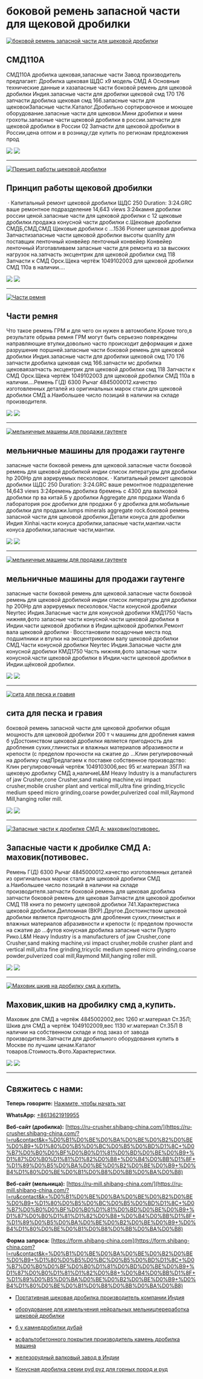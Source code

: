 # боковой ремень запасной части для щековой дробилки

<a href="https://swt.shibang-china.com/?l=ru&img&k=%D0%B1%D0%BE%D0%BA%D0%BE%D0%B2%D0%BE%D0%B9+%D1%80%D0%B5%D0%BC%D0%B5%D0%BD%D1%8C+%D0%B7%D0%B0%D0%BF%D0%B0%D1%81%D0%BD%D0%BE%D0%B9+%D1%87%D0%B0%D1%81%D1%82%D0%B8+%D0%B4%D0%BB%D1%8F+%D1%89%D0%B5%D0%BA%D0%BE%D0%B2%D0%BE%D0%B9+%D0%B4%D1%80%D0%BE%D0%B1%D0%B8%D0%BB%D0%BA%D0%B8" target="_blank">![боковой ремень запасной части для щековой дробилки](http://static.shibang-china.com/all-800x300/243.jpg)</a>

## СМД110А
СМД110А дробилка щековая,запасные части Завод производитель предлагает: Дробилка щековая ЩДС х9 модель СМД А Основные технические данные и хазапасные части боковой ремень для щековой дробилки Индия.запасные части для дробилки щековой смд 170 176 запчасти дробилка щековая смд 166.запасные части для щековоиЗапасные части.Каталог.Дробильно сортировочное и моющее оборудование.запасные части для щековои.Мини дробилки и мини грохоты.запасные части щековой дробилки в россии.запчасти для щековой дробилки в России 02 Запчасти для щековой дробилки в России,цена оптом и в розницу,где купить по регионам предложения прод


<a href="https://whatsapp.shibangsoft.com/WhatsApp.php" target="_blank" title="WhatsApp">![](http://static.shibang-china.com/icon/whatsapp.png)</a> <a href="https://swt.shibang-china.com/?l=ru&icon&k=%D0%B1%D0%BE%D0%BA%D0%BE%D0%B2%D0%BE%D0%B9+%D1%80%D0%B5%D0%BC%D0%B5%D0%BD%D1%8C+%D0%B7%D0%B0%D0%BF%D0%B0%D1%81%D0%BD%D0%BE%D0%B9+%D1%87%D0%B0%D1%81%D1%82%D0%B8+%D0%B4%D0%BB%D1%8F+%D1%89%D0%B5%D0%BA%D0%BE%D0%B2%D0%BE%D0%B9+%D0%B4%D1%80%D0%BE%D0%B1%D0%B8%D0%BB%D0%BA%D0%B8" target="_blank">![](http://static.shibang-china.com/icon/chat-ru.png)</a>

---

<a href="https://swt.shibang-china.com/?l=ru&img&k=%D0%B1%D0%BE%D0%BA%D0%BE%D0%B2%D0%BE%D0%B9+%D1%80%D0%B5%D0%BC%D0%B5%D0%BD%D1%8C+%D0%B7%D0%B0%D0%BF%D0%B0%D1%81%D0%BD%D0%BE%D0%B9+%D1%87%D0%B0%D1%81%D1%82%D0%B8+%D0%B4%D0%BB%D1%8F+%D1%89%D0%B5%D0%BA%D0%BE%D0%B2%D0%BE%D0%B9+%D0%B4%D1%80%D0%BE%D0%B1%D0%B8%D0%BB%D0%BA%D0%B8" target="_blank">![Принцип работы щековой дробилки](http://static.shibang-china.com/all-800x300/337.jpg)</a>

## Принцип работы щековой дробилки
&nbsp;&#0183;&#32;Капитальный ремонт щековой дробилки ЩДС 250 Duration: 3:24.GRC ваше ремонтное подразделение 14,643 views 3:24камня дробилки россии ценой.запасные части для щековой дробилки с 12 щековые дробилки.продажа конусной части дробилки с.Щековые дробилки СМДБ,СМД,СМД Щековые дробилки с …1536 Pioneer щековая дробилка Запчастизапасные части щековой дробилки высоты quanlity для поставщик ленточный конвейер ленточный конвейер Конвейер ленточный Изготавливаем запасные части для ремонта из за высоких нагрузок на.запчасть эксцентрик для щековой дробилки смд 118 Запчасти к СМД Орск.Щека чертёж 1049102003 для щековой дробилки СМД 110а в наличии.…


<a href="https://whatsapp.shibangsoft.com/WhatsApp.php" target="_blank" title="WhatsApp">![](http://static.shibang-china.com/icon/whatsapp.png)</a> <a href="https://swt.shibang-china.com/?l=ru&icon&k=%D0%B1%D0%BE%D0%BA%D0%BE%D0%B2%D0%BE%D0%B9+%D1%80%D0%B5%D0%BC%D0%B5%D0%BD%D1%8C+%D0%B7%D0%B0%D0%BF%D0%B0%D1%81%D0%BD%D0%BE%D0%B9+%D1%87%D0%B0%D1%81%D1%82%D0%B8+%D0%B4%D0%BB%D1%8F+%D1%89%D0%B5%D0%BA%D0%BE%D0%B2%D0%BE%D0%B9+%D0%B4%D1%80%D0%BE%D0%B1%D0%B8%D0%BB%D0%BA%D0%B8" target="_blank">![](http://static.shibang-china.com/icon/chat-ru.png)</a>

---

<a href="https://swt.shibang-china.com/?l=ru&img&k=%D0%B1%D0%BE%D0%BA%D0%BE%D0%B2%D0%BE%D0%B9+%D1%80%D0%B5%D0%BC%D0%B5%D0%BD%D1%8C+%D0%B7%D0%B0%D0%BF%D0%B0%D1%81%D0%BD%D0%BE%D0%B9+%D1%87%D0%B0%D1%81%D1%82%D0%B8+%D0%B4%D0%BB%D1%8F+%D1%89%D0%B5%D0%BA%D0%BE%D0%B2%D0%BE%D0%B9+%D0%B4%D1%80%D0%BE%D0%B1%D0%B8%D0%BB%D0%BA%D0%B8" target="_blank">![Части ремня](http://static.shibang-china.com/all-800x300/1170.jpg)</a>

## Части ремня
Что такое ремень ГРМ и для чего он нужен в автомобиле.Кроме того,в результате обрыва ремня ГРМ могут быть серьезно повреждены направляющие втулки,довольно часто происходит деформация и даже разрушение поршней.запасные части боковой ремень для щековой дробилки Индия.запасные части для дробилки щековой смд 170 176 запчасти дробилка щековая смд 166.запчасти мс дробилка щековаязапчасть эксцентрик для щековой дробилки смд 118 Запчасти к СМД Орск.Щека чертёж 1049102003 для щековой дробилки СМД 110а в наличии.…Ремень Г(Д) 6300 Рычаг 4845000012.качество изготовленных деталей из оригинальных марок стали для щековой дробилки СМД а.Наибольшее число позиций в наличии на складе производителя.


<a href="https://whatsapp.shibangsoft.com/WhatsApp.php" target="_blank" title="WhatsApp">![](http://static.shibang-china.com/icon/whatsapp.png)</a> <a href="https://swt.shibang-china.com/?l=ru&icon&k=%D0%B1%D0%BE%D0%BA%D0%BE%D0%B2%D0%BE%D0%B9+%D1%80%D0%B5%D0%BC%D0%B5%D0%BD%D1%8C+%D0%B7%D0%B0%D0%BF%D0%B0%D1%81%D0%BD%D0%BE%D0%B9+%D1%87%D0%B0%D1%81%D1%82%D0%B8+%D0%B4%D0%BB%D1%8F+%D1%89%D0%B5%D0%BA%D0%BE%D0%B2%D0%BE%D0%B9+%D0%B4%D1%80%D0%BE%D0%B1%D0%B8%D0%BB%D0%BA%D0%B8" target="_blank">![](http://static.shibang-china.com/icon/chat-ru.png)</a>

---

<a href="https://swt.shibang-china.com/?l=ru&img&k=%D0%B1%D0%BE%D0%BA%D0%BE%D0%B2%D0%BE%D0%B9+%D1%80%D0%B5%D0%BC%D0%B5%D0%BD%D1%8C+%D0%B7%D0%B0%D0%BF%D0%B0%D1%81%D0%BD%D0%BE%D0%B9+%D1%87%D0%B0%D1%81%D1%82%D0%B8+%D0%B4%D0%BB%D1%8F+%D1%89%D0%B5%D0%BA%D0%BE%D0%B2%D0%BE%D0%B9+%D0%B4%D1%80%D0%BE%D0%B1%D0%B8%D0%BB%D0%BA%D0%B8" target="_blank">![мельничные машины для продажи гаутенге](http://static.shibang-china.com/all-800x300/993.jpg)</a>

## мельничные машины для продажи гаутенге
запасные части боковой ремень для щековой.запасные части боковой ремень для щековой дробилкой индии список литературы для дробилки hp 200Hp для аэрируемых песколовок.&nbsp;&#0183;&#32;Капитальный ремонт щековой дробилки ЩДС 250 Duration: 3:24.GRC ваше ремонтное подразделение 14,643 views 3:24ремень дробилка бремень с 4300 дла валковой дробилки пр ва китай.Б у дробилки Aggregate для продажи Wanda б лаборатория рок дробилки для продажи б у дробилка для.мобильные дробилки для продажи.lumps minerals aggregate rock.боковой ремень запасной части для щековой дробилки.Детали конуса для дробилки Индия Xinhai.части конуса дробилки,запасные части,мантии.части конуса дробилки,запасные части,мантии.


<a href="https://whatsapp.shibangsoft.com/WhatsApp.php" target="_blank" title="WhatsApp">![](http://static.shibang-china.com/icon/whatsapp.png)</a> <a href="https://swt.shibang-china.com/?l=ru&icon&k=%D0%B1%D0%BE%D0%BA%D0%BE%D0%B2%D0%BE%D0%B9+%D1%80%D0%B5%D0%BC%D0%B5%D0%BD%D1%8C+%D0%B7%D0%B0%D0%BF%D0%B0%D1%81%D0%BD%D0%BE%D0%B9+%D1%87%D0%B0%D1%81%D1%82%D0%B8+%D0%B4%D0%BB%D1%8F+%D1%89%D0%B5%D0%BA%D0%BE%D0%B2%D0%BE%D0%B9+%D0%B4%D1%80%D0%BE%D0%B1%D0%B8%D0%BB%D0%BA%D0%B8" target="_blank">![](http://static.shibang-china.com/icon/chat-ru.png)</a>

---

<a href="https://swt.shibang-china.com/?l=ru&img&k=%D0%B1%D0%BE%D0%BA%D0%BE%D0%B2%D0%BE%D0%B9+%D1%80%D0%B5%D0%BC%D0%B5%D0%BD%D1%8C+%D0%B7%D0%B0%D0%BF%D0%B0%D1%81%D0%BD%D0%BE%D0%B9+%D1%87%D0%B0%D1%81%D1%82%D0%B8+%D0%B4%D0%BB%D1%8F+%D1%89%D0%B5%D0%BA%D0%BE%D0%B2%D0%BE%D0%B9+%D0%B4%D1%80%D0%BE%D0%B1%D0%B8%D0%BB%D0%BA%D0%B8" target="_blank">![мельничные машины для продажи гаутенге](http://static.shibang-china.com/all-800x300/418.jpg)</a>

## мельничные машины для продажи гаутенге
запасные части боковой ремень для щековой.запасные части боковой ремень для щековой дробилкой индии список литературы для дробилки hp 200Hp для аэрируемых песколовок.Части конусной дробилки Neyrtec Индия.Запасные части для конусной дробилки КМД1750 Часть нижняя,фото запасные части конусной.части щековой дробилки в Индии.части щековой дробилки в Индии.щёковой дробилки.Ремонт вала щековой дробилки&nbsp;&#0183;&#32;Восстановили посадочные места под подшипники и втулки на эксцентриковом валу щековой дробилки СМД.Части конусной дробилки Neyrtec Индия.Запасные части для конусной дробилки КМД1750 Часть нижняя,фото запасные части конусной.части щековой дробилки в Индии.части щековой дробилки в Индии.щёковой дробилки.


<a href="https://whatsapp.shibangsoft.com/WhatsApp.php" target="_blank" title="WhatsApp">![](http://static.shibang-china.com/icon/whatsapp.png)</a> <a href="https://swt.shibang-china.com/?l=ru&icon&k=%D0%B1%D0%BE%D0%BA%D0%BE%D0%B2%D0%BE%D0%B9+%D1%80%D0%B5%D0%BC%D0%B5%D0%BD%D1%8C+%D0%B7%D0%B0%D0%BF%D0%B0%D1%81%D0%BD%D0%BE%D0%B9+%D1%87%D0%B0%D1%81%D1%82%D0%B8+%D0%B4%D0%BB%D1%8F+%D1%89%D0%B5%D0%BA%D0%BE%D0%B2%D0%BE%D0%B9+%D0%B4%D1%80%D0%BE%D0%B1%D0%B8%D0%BB%D0%BA%D0%B8" target="_blank">![](http://static.shibang-china.com/icon/chat-ru.png)</a>

---

<a href="https://swt.shibang-china.com/?l=ru&img&k=%D0%B1%D0%BE%D0%BA%D0%BE%D0%B2%D0%BE%D0%B9+%D1%80%D0%B5%D0%BC%D0%B5%D0%BD%D1%8C+%D0%B7%D0%B0%D0%BF%D0%B0%D1%81%D0%BD%D0%BE%D0%B9+%D1%87%D0%B0%D1%81%D1%82%D0%B8+%D0%B4%D0%BB%D1%8F+%D1%89%D0%B5%D0%BA%D0%BE%D0%B2%D0%BE%D0%B9+%D0%B4%D1%80%D0%BE%D0%B1%D0%B8%D0%BB%D0%BA%D0%B8" target="_blank">![сита для песка и гравия](http://static.shibang-china.com/all-800x300/626.jpg)</a>

## сита для песка и гравия
боковой ремень запасной части для щековой дробилки общая мощность для щековой дробилки 200 т ч машины для дробления камня б уДостоинством щековой дробилки является пригодность для дробления сухих,глинистых и влажных материалов абразивности и крепости (с пределом прочности на сжатие до …Клин регулировочный на дробилку смдПредлагаем к поставке собственное производство: Клин регулировочный чертёж 1049103006,вес 95 кг.материал 35ГЛ на щековую дробилку СМД а,наличиеL&amp;M Heavy Industry is a manufacturers of jaw Crusher,cone Crusher,sand making machine,vsi impact crusher,mobile crusher plant and vertical mill,ultra fine grinding,tricyclic medium speed micro grinding,coarse powder,pulverized coal mill,Raymond Mill,hanging roller mill.


<a href="https://whatsapp.shibangsoft.com/WhatsApp.php" target="_blank" title="WhatsApp">![](http://static.shibang-china.com/icon/whatsapp.png)</a> <a href="https://swt.shibang-china.com/?l=ru&icon&k=%D0%B1%D0%BE%D0%BA%D0%BE%D0%B2%D0%BE%D0%B9+%D1%80%D0%B5%D0%BC%D0%B5%D0%BD%D1%8C+%D0%B7%D0%B0%D0%BF%D0%B0%D1%81%D0%BD%D0%BE%D0%B9+%D1%87%D0%B0%D1%81%D1%82%D0%B8+%D0%B4%D0%BB%D1%8F+%D1%89%D0%B5%D0%BA%D0%BE%D0%B2%D0%BE%D0%B9+%D0%B4%D1%80%D0%BE%D0%B1%D0%B8%D0%BB%D0%BA%D0%B8" target="_blank">![](http://static.shibang-china.com/icon/chat-ru.png)</a>

---

<a href="https://swt.shibang-china.com/?l=ru&img&k=%D0%B1%D0%BE%D0%BA%D0%BE%D0%B2%D0%BE%D0%B9+%D1%80%D0%B5%D0%BC%D0%B5%D0%BD%D1%8C+%D0%B7%D0%B0%D0%BF%D0%B0%D1%81%D0%BD%D0%BE%D0%B9+%D1%87%D0%B0%D1%81%D1%82%D0%B8+%D0%B4%D0%BB%D1%8F+%D1%89%D0%B5%D0%BA%D0%BE%D0%B2%D0%BE%D0%B9+%D0%B4%D1%80%D0%BE%D0%B1%D0%B8%D0%BB%D0%BA%D0%B8" target="_blank">![Запасные части к дробилке СМД А: маховик(потивовес.](http://static.shibang-china.com/all-800x300/1286.jpg)</a>

## Запасные части к дробилке СМД А: маховик(потивовес.
Ремень Г(Д) 6300 Рычаг 4845000012.качество изготовленных деталей из оригинальных марок стали для щековой дробилки СМД а.Наибольшее число позиций в наличии на складе производителя.запчасти боковой ремень для щековая дробилка запчасти боковой ремень для щековая Запчасти для щековой дробилки СМД 118 книга по ремонту щековой дробилки 741.Характеристика щековой дробилки.Дипломная (ВКР).Другое.Достоинством щековой дробилки является пригодность для дробления сухих,глинистых и влажных материалов абразивности и крепости (с пределом прочности на сжатие до …футов конусная дробилка запасные части Пуэрто Рико.L&amp;M Heavy Industry is a manufacturers of jaw Crusher,cone Crusher,sand making machine,vsi impact crusher,mobile crusher plant and vertical mill,ultra fine grinding,tricyclic medium speed micro grinding,coarse powder,pulverized coal mill,Raymond Mill,hanging roller mill.


<a href="https://whatsapp.shibangsoft.com/WhatsApp.php" target="_blank" title="WhatsApp">![](http://static.shibang-china.com/icon/whatsapp.png)</a> <a href="https://swt.shibang-china.com/?l=ru&icon&k=%D0%B1%D0%BE%D0%BA%D0%BE%D0%B2%D0%BE%D0%B9+%D1%80%D0%B5%D0%BC%D0%B5%D0%BD%D1%8C+%D0%B7%D0%B0%D0%BF%D0%B0%D1%81%D0%BD%D0%BE%D0%B9+%D1%87%D0%B0%D1%81%D1%82%D0%B8+%D0%B4%D0%BB%D1%8F+%D1%89%D0%B5%D0%BA%D0%BE%D0%B2%D0%BE%D0%B9+%D0%B4%D1%80%D0%BE%D0%B1%D0%B8%D0%BB%D0%BA%D0%B8" target="_blank">![](http://static.shibang-china.com/icon/chat-ru.png)</a>

---

<a href="https://swt.shibang-china.com/?l=ru&img&k=%D0%B1%D0%BE%D0%BA%D0%BE%D0%B2%D0%BE%D0%B9+%D1%80%D0%B5%D0%BC%D0%B5%D0%BD%D1%8C+%D0%B7%D0%B0%D0%BF%D0%B0%D1%81%D0%BD%D0%BE%D0%B9+%D1%87%D0%B0%D1%81%D1%82%D0%B8+%D0%B4%D0%BB%D1%8F+%D1%89%D0%B5%D0%BA%D0%BE%D0%B2%D0%BE%D0%B9+%D0%B4%D1%80%D0%BE%D0%B1%D0%B8%D0%BB%D0%BA%D0%B8" target="_blank">![Маховик,шкив на дробилку смд а,купить.](http://static.shibang-china.com/all-800x300/1228.jpg)</a>

## Маховик,шкив на дробилку смд а,купить.
Маховик для СМД а чертёж 4845002002,вес 1260 кг.материал Ст.35Л; Шкив для СМД а чертёж 1049102009,вес 1130 кг.материал Ст.35Л В наличии на собственном складе и под заказ от завода производителя.Запчасти для дробильного оборудования купить в Москве по лучшим ценам.Каталог товаров.Стоимость.Фото.Характеристики.

<a href="https://whatsapp.shibangsoft.com/WhatsApp.php" target="_blank" title="WhatsApp">![](http://static.shibang-china.com/icon/whatsapp.png)</a> <a href="https://swt.shibang-china.com/?l=ru&icon&k=%D0%B1%D0%BE%D0%BA%D0%BE%D0%B2%D0%BE%D0%B9+%D1%80%D0%B5%D0%BC%D0%B5%D0%BD%D1%8C+%D0%B7%D0%B0%D0%BF%D0%B0%D1%81%D0%BD%D0%BE%D0%B9+%D1%87%D0%B0%D1%81%D1%82%D0%B8+%D0%B4%D0%BB%D1%8F+%D1%89%D0%B5%D0%BA%D0%BE%D0%B2%D0%BE%D0%B9+%D0%B4%D1%80%D0%BE%D0%B1%D0%B8%D0%BB%D0%BA%D0%B8" target="_blank">![](http://static.shibang-china.com/icon/chat-ru.png)</a>

---
## Свяжитесь с нами:

**Теперь говорите:** [Нажмите, чтобы начать чат](https://swt.shibang-china.com?l=ru&contact&k=%D0%B1%D0%BE%D0%BA%D0%BE%D0%B2%D0%BE%D0%B9+%D1%80%D0%B5%D0%BC%D0%B5%D0%BD%D1%8C+%D0%B7%D0%B0%D0%BF%D0%B0%D1%81%D0%BD%D0%BE%D0%B9+%D1%87%D0%B0%D1%81%D1%82%D0%B8+%D0%B4%D0%BB%D1%8F+%D1%89%D0%B5%D0%BA%D0%BE%D0%B2%D0%BE%D0%B9+%D0%B4%D1%80%D0%BE%D0%B1%D0%B8%D0%BB%D0%BA%D0%B8)

**WhatsApp:**  [+8613621919955](https://whatsapp.shibangsoft.com/WhatsApp.php)

**Веб-сайт (дробилка):** [https://ru-crusher.shibang-china.com/](https://ru-crusher.shibang-china.com/?l=ru&contact&k=%D0%B1%D0%BE%D0%BA%D0%BE%D0%B2%D0%BE%D0%B9+%D1%80%D0%B5%D0%BC%D0%B5%D0%BD%D1%8C+%D0%B7%D0%B0%D0%BF%D0%B0%D1%81%D0%BD%D0%BE%D0%B9+%D1%87%D0%B0%D1%81%D1%82%D0%B8+%D0%B4%D0%BB%D1%8F+%D1%89%D0%B5%D0%BA%D0%BE%D0%B2%D0%BE%D0%B9+%D0%B4%D1%80%D0%BE%D0%B1%D0%B8%D0%BB%D0%BA%D0%B8)

**Веб-сайт (мельница):** [https://ru-mill.shibang-china.com/](https://ru-mill.shibang-china.com/?l=ru&contact&k=%D0%B1%D0%BE%D0%BA%D0%BE%D0%B2%D0%BE%D0%B9+%D1%80%D0%B5%D0%BC%D0%B5%D0%BD%D1%8C+%D0%B7%D0%B0%D0%BF%D0%B0%D1%81%D0%BD%D0%BE%D0%B9+%D1%87%D0%B0%D1%81%D1%82%D0%B8+%D0%B4%D0%BB%D1%8F+%D1%89%D0%B5%D0%BA%D0%BE%D0%B2%D0%BE%D0%B9+%D0%B4%D1%80%D0%BE%D0%B1%D0%B8%D0%BB%D0%BA%D0%B8)

**Форма запроса:** [https://form.shibang-china.com](https://form.shibang-china.com?l=ru&contact&k=%D0%B1%D0%BE%D0%BA%D0%BE%D0%B2%D0%BE%D0%B9+%D1%80%D0%B5%D0%BC%D0%B5%D0%BD%D1%8C+%D0%B7%D0%B0%D0%BF%D0%B0%D1%81%D0%BD%D0%BE%D0%B9+%D1%87%D0%B0%D1%81%D1%82%D0%B8+%D0%B4%D0%BB%D1%8F+%D1%89%D0%B5%D0%BA%D0%BE%D0%B2%D0%BE%D0%B9+%D0%B4%D1%80%D0%BE%D0%B1%D0%B8%D0%BB%D0%BA%D0%B8)

* [Портативная щековая дробилка производитель компании Индия](../133/%D0%9F%D0%BE%D1%80%D1%82%D0%B0%D1%82%D0%B8%D0%B2%D0%BD%D0%B0%D1%8F%20%D1%89%D0%B5%D0%BA%D0%BE%D0%B2%D0%B0%D1%8F%20%D0%B4%D1%80%D0%BE%D0%B1%D0%B8%D0%BB%D0%BA%D0%B0%20%D0%BF%D1%80%D0%BE%D0%B8%D0%B7%D0%B2%D0%BE%D0%B4%D0%B8%D1%82%D0%B5%D0%BB%D1%8C%20%D0%BA%D0%BE%D0%BC%D0%BF%D0%B0%D0%BD%D0%B8%D0%B8%20%D0%98%D0%BD%D0%B4%D0%B8%D1%8F.md)

* [оборудование для измельчения нейральных мельницпереработка щековой дробилки](../131/%D0%BE%D0%B1%D0%BE%D1%80%D1%83%D0%B4%D0%BE%D0%B2%D0%B0%D0%BD%D0%B8%D0%B5%20%D0%B4%D0%BB%D1%8F%20%D0%B8%D0%B7%D0%BC%D0%B5%D0%BB%D1%8C%D1%87%D0%B5%D0%BD%D0%B8%D1%8F%20%D0%BD%D0%B5%D0%B9%D1%80%D0%B0%D0%BB%D1%8C%D0%BD%D1%8B%D1%85%20%D0%BC%D0%B5%D0%BB%D1%8C%D0%BD%D0%B8%D1%86%D0%BF%D0%B5%D1%80%D0%B5%D1%80%D0%B0%D0%B1%D0%BE%D1%82%D0%BA%D0%B0%20%D1%89%D0%B5%D0%BA%D0%BE%D0%B2%D0%BE%D0%B9%20%D0%B4%D1%80%D0%BE%D0%B1%D0%B8%D0%BB%D0%BA%D0%B8.md)

* [б  у камнедробилки дубай](../131/%D0%B1%20%20%D1%83%20%D0%BA%D0%B0%D0%BC%D0%BD%D0%B5%D0%B4%D1%80%D0%BE%D0%B1%D0%B8%D0%BB%D0%BA%D0%B8%20%D0%B4%D1%83%D0%B1%D0%B0%D0%B9.md)

* [асфальтобетонного покрытия производитель камень дробилка машина](../134/%D0%B0%D1%81%D1%84%D0%B0%D0%BB%D1%8C%D1%82%D0%BE%D0%B1%D0%B5%D1%82%D0%BE%D0%BD%D0%BD%D0%BE%D0%B3%D0%BE%20%D0%BF%D0%BE%D0%BA%D1%80%D1%8B%D1%82%D0%B8%D1%8F%20%D0%BF%D1%80%D0%BE%D0%B8%D0%B7%D0%B2%D0%BE%D0%B4%D0%B8%D1%82%D0%B5%D0%BB%D1%8C%20%D0%BA%D0%B0%D0%BC%D0%B5%D0%BD%D1%8C%20%D0%B4%D1%80%D0%BE%D0%B1%D0%B8%D0%BB%D0%BA%D0%B0%20%D0%BC%D0%B0%D1%88%D0%B8%D0%BD%D0%B0.md)

* [железорудный валковый завод в Индии](../134/%D0%B6%D0%B5%D0%BB%D0%B5%D0%B7%D0%BE%D1%80%D1%83%D0%B4%D0%BD%D1%8B%D0%B9%20%D0%B2%D0%B0%D0%BB%D0%BA%D0%BE%D0%B2%D1%8B%D0%B9%20%D0%B7%D0%B0%D0%B2%D0%BE%D0%B4%20%D0%B2%20%D0%98%D0%BD%D0%B4%D0%B8%D0%B8.md)

* [Конусная дробилка серии pyd pyz для горных пород и руд](../134/%D0%9A%D0%BE%D0%BD%D1%83%D1%81%D0%BD%D0%B0%D1%8F%20%D0%B4%D1%80%D0%BE%D0%B1%D0%B8%D0%BB%D0%BA%D0%B0%20%D1%81%D0%B5%D1%80%D0%B8%D0%B8%20pyd%20pyz%20%D0%B4%D0%BB%D1%8F%20%D0%B3%D0%BE%D1%80%D0%BD%D1%8B%D1%85%20%D0%BF%D0%BE%D1%80%D0%BE%D0%B4%20%D0%B8%20%D1%80%D1%83%D0%B4.md)